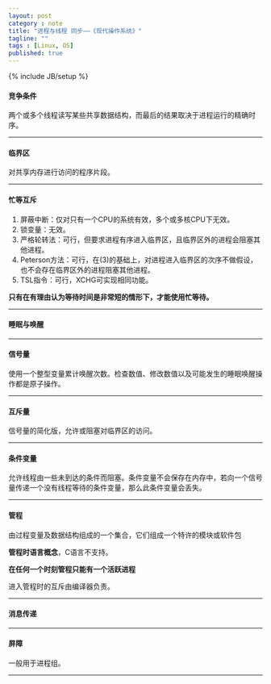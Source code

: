 ```yaml
---
layout: post
category : note
title: "进程与线程 同步——《现代操作系统》"
tagline: ""
tags : [Linux, OS]
published: true
---
```

{% include JB/setup %}

#### 竞争条件
两个或多个线程读写某些共享数据结构，而最后的结果取决于进程运行的精确时序。

-------------------
#### 临界区
对共享内存进行访问的程序片段。

-------------------
#### 忙等互斥
1. 屏蔽中断：仅对只有一个CPU的系统有效，多个或多核CPU下无效。
2. 锁变量：无效。
3. 严格轮转法：可行，但要求进程有序进入临界区，且临界区外的进程会阻塞其他进程。
4. Peterson方法：可行，在(3)的基础上，对进程进入临界区的次序不做假设，也不会存在临界区外的进程阻塞其他进程。
5. TSL指令：可行，XCHG可实现相同功能。

__只有在有理由认为等待时间是非常短的情形下，才能使用忙等待。__


-------------------
#### 睡眠与唤醒

-------------------
#### 信号量
使用一个整型变量累计唤醒次数。检查数值、修改数值以及可能发生的睡眠唤醒操作都是原子操作。

-------------------
#### 互斥量
信号量的简化版，允许或阻塞对临界区的访问。

-------------------
#### 条件变量
允许线程由一些未到达的条件而阻塞。条件变量不会保存在内存中，若向一个信号量传递一个没有线程等待的条件变量，那么此条件变量会丢失。

-------------------
#### 管程
由过程变量及数据结构组成的一个集合，它们组成一个特许的模块或软件包

__管程时语言概念__，C语言不支持。

__在任何一个时刻管程只能有一个活跃进程__

进入管程时的互斥由编译器负责。

-------------------
#### 消息传递

-------------------
#### 屏障
一般用于进程组。


---------------------









